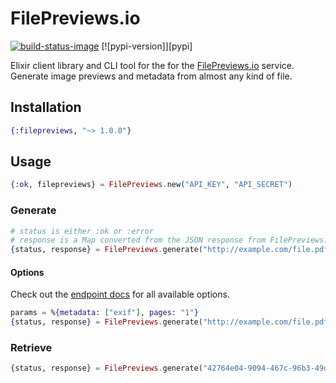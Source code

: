 # FilePreviews.io

[![build-status-image]][travis]
[![pypi-version]][pypi]

Elixir client library and CLI tool for the for the [FilePreviews.io][filepreviews] service. Generate image previews and metadata from almost any kind of file.

## Installation

```elixir
{:filepreviews, "~> 1.0.0"}
```

## Usage

```elixir
{:ok, filepreviews} = FilePreviews.new("API_KEY", "API_SECRET")
```

### Generate

```elixir
# status is either :ok or :error
# response is a Map converted from the JSON response from FilePreviews.
{status, response} = FilePreviews.generate("http://example.com/file.pdf")
```

#### Options

Check out the [endpoint docs][endpoint_docs] for all available options.

```elixir
params = %{metadata: ["exif"], pages: "1"}
{status, response} = FilePreviews.generate("http://example.com/file.pdf", params)
```

### Retrieve

```elixir
{status, response} = FilePreviews.generate("42764e04-9094-467c-96b3-49d31ff4423d")
```

[build-status-image]: https://travis-ci.org/GetBlimp/filepreviews-elixir.svg?branch=master
[travis]: http://travis-ci.org/GetBlimp/filepreviews-elixir?branch=master
[hexpm-version]: https://img.shields.io/hexpm/v/filepreviews.svg
[hexpm]: https://hex.pm/packages/filepreviews
[filepreviews]: http://filepreviews.io
[endpoint_docs]: http://filepreviews.io/docs/endpoints.html
